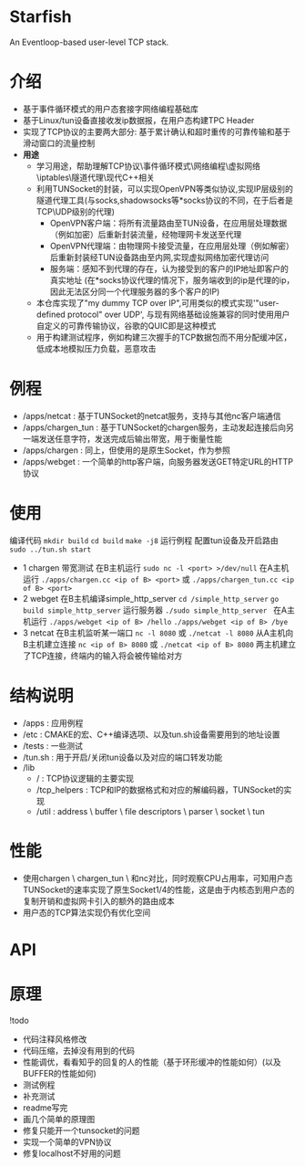 # Starfish
An Eventloop-based user-level TCP stack.

# 介绍

- 基于事件循环模式的用户态套接字网络编程基础库
- 基于Linux/tun设备直接收发ip数据报，在用户态构建TPC Header
- 实现了TCP协议的主要两大部分: 基于累计确认和超时重传的可靠传输和基于滑动窗口的流量控制 
- **用途**
  - 学习用途，帮助理解TCP协议\事件循环模式\网络编程\虚拟网络\iptables\隧道代理\现代C++相关
  - 利用TUNSocket的封装，可以实现OpenVPN等类似协议,实现IP层级别的隧道代理工具(与socks,shadowsocks等*socks协议的不同，在于后者是TCP\UDP级别的代理)
    - OpenVPN客户端：将所有流量路由至TUN设备，在应用层处理数据（例如加密）后重新封装流量，经物理网卡发送至代理
    - OpenVPN代理端：由物理网卡接受流量，在应用层处理（例如解密）后重新封装经TUN设备路由至内网,实现虚拟网络加密代理访问
    - 服务端：感知不到代理的存在，认为接受到的客户的IP地址即客户的真实地址 (在*socks协议代理的情况下，服务端收到的ip是代理的ip，因此无法区分同一个代理服务器的多个客户的IP)
  - 本仓库实现了"my dummy TCP over IP",可用类似的模式实现'"user-defined protocol" over UDP', 与现有网络基础设施兼容的同时使用用户自定义的可靠传输协议，谷歌的QUIC即是这种模式
  - 用于构建测试程序，例如构建三次握手的TCP数据包而不用分配缓冲区，低成本地模拟压力负载，恶意攻击

# 例程 

- /apps/netcat : 基于TUNSocket的netcat服务，支持与其他nc客户端通信
- /apps/chargen_tun : 基于TUNSocket的chargen服务，主动发起连接后向另一端发送任意字符，发送完成后输出带宽，用于衡量性能
- /apps/chargen : 同上，但使用的是原生Socket，作为参照
- /apps/webget : 一个简单的http客户端，向服务器发送GET特定URL的HTTP协议

# 使用

编译代码
 `mkdir build`
 `cd build`
 `make -j8` 
运行例程
    配置tun设备及开启路由
     `sudo ../tun.sh start`
 -  1 chargen 带宽测试
    在B主机运行 `sudo nc -l <port> >/dev/null` 
    在A主机运行 
    `./apps/chargen.cc <ip of B> <port>`
    或
    `./apps/chargen_tun.cc <ip of B> <port>`
 -  2 webget
    在B主机编译simple_http_server
    `cd /simple_http_server`
    `go build simple_http_server`
    运行服务器
    `./sudo simple_http_server `
    在A主机运行
    `./apps/webget <ip of B> /hello`
    `./apps/webget <ip of B> /bye`
 -  3 netcat
    在B主机监听某一端口
        `nc -l 8080`
        或
        `./netcat -l 8080`
    从A主机向B主机建立连接
        `nc <ip of B> 8080`
        或
        `./netcat <ip of B> 8080`
    两主机建立了TCP连接，终端内的输入将会被传输给对方

# 结构说明

- /apps : 应用例程
- /etc : CMAKE的宏、C++编译选项、以及tun.sh设备需要用到的地址设置
- /tests : 一些测试
- /tun.sh : 用于开启/关闭tun设备以及对应的端口转发功能
- /lib 
  - / : TCP协议逻辑的主要实现
  - /tcp_helpers : TCP和IP的数据格式和对应的解编码器，TUNSocket的实现
  - /util : address \ buffer \ file descriptors \ parser \ socket \ tun 


# 性能
- 使用chargen \ chargen_tun \ 和nc对比，同时观察CPU占用率，可知用户态TUNSocket的速率实现了原生Socket1/4的性能，这是由于内核态到用户态的复制开销和虚拟网卡引入的额外的路由成本
- 用户态的TCP算法实现仍有优化空间

# API

# 原理


!todo
- 代码注释风格修改
- 代码压缩，去掉没有用到的代码
- 性能调优，看看知乎的回复的人的性能（基于环形缓冲的性能如何）(以及BUFFER的性能如何)
- 测试例程
- 补充测试
- readme写完
- 画几个简单的原理图
- 修复只能开一个tunsocket的问题
- 实现一个简单的VPN协议
- 修复localhost不好用的问题